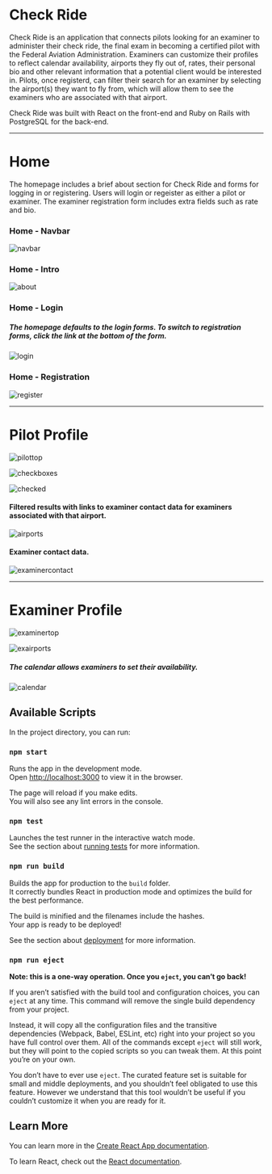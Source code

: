 # Check Ride

Check Ride is an application that connects pilots looking for an examiner to administer their check ride, the final exam in becoming a certified pilot with the Federal Aviation Administration. Examiners can customize their profiles to reflect calendar availability, airports they fly out of, rates, their personal bio and other relevant information that a potential client would be interested in. Pilots, once registerd, can filter their search for an examiner by selecting the airport(s) they want to fly from, which will allow them to see the examiners who are associated with that airport.

Check Ride was built with React on the front-end and Ruby on Rails with PostgreSQL for the back-end.

---

# Home

The homepage includes a brief about section for Check Ride and forms for logging in or registering. Users will login or regeister as either a pilot or examiner. The examiner registration form includes extra fields such as rate and bio.

### Home - Navbar

![navbar](screenshots/navbar.png)

### Home - Intro

![about](screenshots/intro.png)

### Home - Login

##### The homepage defaults to the login forms. To switch to registration forms, click the link at the bottom of the form.

![login](screenshots/login.png)

### Home - Registration

![register](screenshots/Register.png)

---

# Pilot Profile

![pilottop](screenshots/piProfileTop.png)

![checkboxes](screenshots/checkboxes.png)

![checked](screenshots/checkedairports.png)

#### Filtered results with links to examiner contact data for examiners associated with that airport.
![airports](screenshots/airports.png)

#### Examiner contact data. 
![examinercontact](screenshots/examinercontact.png)

---

# Examiner Profile

![examinertop](screenshots/exprofiletop.png)

![exairports](screenshots/exprofileairports.png)

##### The calendar allows examiners to set their availability.
![calendar](screenshots/calendar.png)

## Available Scripts

In the project directory, you can run:

### `npm start`

Runs the app in the development mode.<br>
Open [http://localhost:3000](http://localhost:3000) to view it in the browser.

The page will reload if you make edits.<br>
You will also see any lint errors in the console.

### `npm test`

Launches the test runner in the interactive watch mode.<br>
See the section about [running tests](https://facebook.github.io/create-react-app/docs/running-tests) for more information.

### `npm run build`

Builds the app for production to the `build` folder.<br>
It correctly bundles React in production mode and optimizes the build for the best performance.

The build is minified and the filenames include the hashes.<br>
Your app is ready to be deployed!

See the section about [deployment](https://facebook.github.io/create-react-app/docs/deployment) for more information.

### `npm run eject`

**Note: this is a one-way operation. Once you `eject`, you can’t go back!**

If you aren’t satisfied with the build tool and configuration choices, you can `eject` at any time. This command will remove the single build dependency from your project.

Instead, it will copy all the configuration files and the transitive dependencies (Webpack, Babel, ESLint, etc) right into your project so you have full control over them. All of the commands except `eject` will still work, but they will point to the copied scripts so you can tweak them. At this point you’re on your own.

You don’t have to ever use `eject`. The curated feature set is suitable for small and middle deployments, and you shouldn’t feel obligated to use this feature. However we understand that this tool wouldn’t be useful if you couldn’t customize it when you are ready for it.

## Learn More

You can learn more in the [Create React App documentation](https://facebook.github.io/create-react-app/docs/getting-started).

To learn React, check out the [React documentation](https://reactjs.org/).

